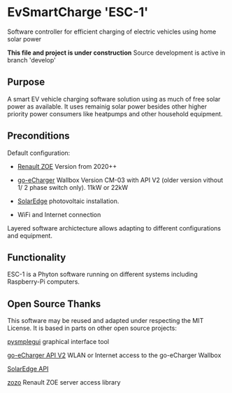 # EvSmartCharge 'ESC-1'
Software controller for efficient charging of electric vehicles using home solar power 

**This file and project is under construction**
Source development is active in branch 'develop'

## Purpose

A smart EV vehicle charging software solution using as much of free solar power as available.  It uses remainig solar power besides other higher priority power consumers like heatpumps and other household equipment.

## Preconditions

Default configuration:

- [Renault ZOE](https://de.renault.ch/elektroautos/renault-zoe.html) Version from 2020++

- [go-eCharger](https://go-e.co/produkte/go-echarger-home/) Wallbox Version CM-03 with API V2 
  (older version vithout 1/ 2 phase switch only). 11kW or 22kW

- [SolarEdge](https://www.solaredge.com/homeowner-new) photovoltaic installation.

- WiFi and Internet connection 

Layered software archictecture allows adapting to different configurations and equipment.

## Functionality

ESC-1 is a Phyton software running on different systems including Raspberry-Pi computers. 

## Open Source Thanks

This software may be reused and adapted under respecting the MIT License. It is based in parts on other open source projects:

[pysmplegui](https://pysimplegui.readthedocs.io/en/latest/) graphical interface tool

[go-eCharger API V2](https://github.com/goecharger/go-eCharger-API-v2)  WLAN or Internet access to the go-eCharger Wallbox

[SolarEdge API](https://www.solaredge.com/sites/default/files/se_monitoring_api.pdf)

[zozo](https://github.com/niosega/zozo) Renault ZOE server access library


